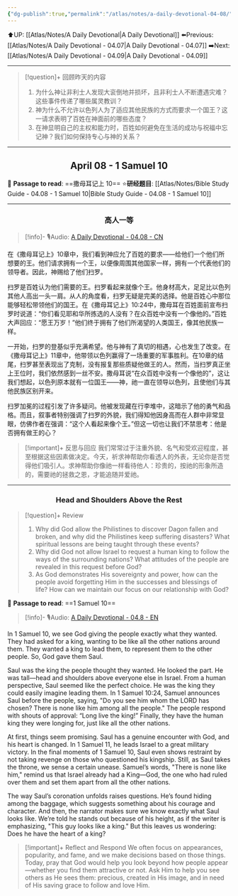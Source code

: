 ```yaml
---
{"dg-publish":true,"permalink":"/atlas/notes/a-daily-devotional-04-08/"}
---
```


 ⬆️UP: [[Atlas/Notes/A Daily Devotional\|A Daily Devotional]]
⬅️Previous: [[Atlas/Notes/A Daily Devotional - 04.07\|A Daily Devotional - 04.07]]
➡️Next: [[Atlas/Notes/A Daily Devotional - 04.09\|A Daily Devotional - 04.09]]

---

> [!question]+ 回顾昨天的内容
> 1. 为什么神让非利士人发现大衮倒地并损坏，且非利士人不断遭遇灾难？这些事件传递了哪些属灵教训？
> 2. 神为什么不允许以色列人为了适应其他民族的方式而要求一个国王？这一请求表明了百姓在神面前的哪些态度？
> 3. ⁠在神显明自己的主权和能力时，百姓如何避免在生活的成功与祝福中忘记神？我们如何保持专心与神的关系？



---
## <center>April 08 -  1 Samuel 10</center>

📖 **Passage to read**: ==撒母耳记上 10==
⭐**研经题目**: [[Atlas/Notes/Bible Study Guide - 04.08 - 1 Samuel 10\|Bible Study Guide - 04.08 - 1 Samuel 10]]

---
### <center>高人一等</center>

> [!info]- 🎙️Audio: [A Daily Devotional - 04.08 - CN]()

在《撒母耳记上》10章中，我们看到神应允了百姓的要求——给他们一个他们所想要的王。他们请求拥有一个王，以便像周围其他国家一样，拥有一个代表他们的领导者。因此，神赐给了他们扫罗。

扫罗是百姓认为他们需要的王。扫罗看起来就像个王。他身材高大，足足比以色列其他人高出一头一肩。从人的角度看，扫罗无疑是完美的选择。他是百姓心中那位能够轻松带领他们的国王。在《撒母耳记上》10:24中，撒母耳在百姓面前宣布扫罗时说道：“你们看见耶和华所拣选的人没有？在众百姓中没有一个像他的。”百姓大声回应：“愿王万岁！”他们终于拥有了他们所渴望的人类国王，像其他民族一样。

一开始，扫罗的登基似乎充满希望。他与神有了真切的相遇，心也发生了改变。在《撒母耳记上》11章中，他带领以色列赢得了一场重要的军事胜利。在10章的结尾，扫罗甚至表现出了克制，没有报复那些质疑他做王的人。然而，当扫罗真正坐上王位时，我们依然感到一丝不安。撒母耳说“在众百姓中没有一个像他的”，这让我们想起，以色列原本就有一位国王——神，祂一直在领导以色列，且使他们与其他民族区别开来。

扫罗加冕的过程引发了许多疑问。他被发现藏在行李堆中，这暗示了他的勇气和品格。而且，叙事者特别强调了扫罗的外貌，我们得知他因身高而在人群中非常显眼，仿佛作者在强调：“这个人看起来像个王。”但这一切也让我们不禁思考：他是否拥有做王的心？

> [!important]+ 反思与回应
我们常常过于注重外貌、名气和受欢迎程度，甚至根据这些因素做决定。今天，祈求神帮助你看透人的外表，无论你是否觉得他们吸引人。求神帮助你像祂一样看待他人：珍贵的，按祂的形象所造的，需要祂的拯救之恩，才能追随并爱祂。



---
### <center>Head and Shoulders Above the Rest</center>

> [!question]+ Review
> 1. Why did God allow the Philistines to discover Dagon fallen and broken, and why did the Philistines keep suffering disasters? What spiritual lessons are being taught through these events?
> 2. Why did God not allow Israel to request a human king to follow the ways of the surrounding nations? What attitudes of the people are revealed in this request before God?
> 3. As God demonstrates His sovereignty and power, how can the people avoid forgetting Him in the successes and blessings of life? How can we maintain our focus on our relationship with God?

📖 **Passage to read**: ==1 Samuel 10==

> [!info]- 🎙️Audio: [A Daily Devotional - 04.8 - EN]()  

In 1 Samuel 10, we see God giving the people exactly what they wanted. They had asked for a king, wanting to be like all the other nations around them. They wanted a king to lead them, to represent them to the other people. So, God gave them Saul.

Saul was the king the people thought they wanted. He looked the part. He was tall—head and shoulders above everyone else in Israel. From a human perspective, Saul seemed like the perfect choice. He was the king they could easily imagine leading them. In 1 Samuel 10:24, Samuel announces Saul before the people, saying, "Do you see him whom the LORD has chosen? There is none like him among all the people." The people respond with shouts of approval: “Long live the king!” Finally, they have the human king they were longing for, just like all the other nations.

At first, things seem promising. Saul has a genuine encounter with God, and his heart is changed. In 1 Samuel 11, he leads Israel to a great military victory. In the final moments of 1 Samuel 10, Saul even shows restraint by not taking revenge on those who questioned his kingship. Still, as Saul takes the throne, we sense a certain unease. Samuel’s words, "There is none like him," remind us that Israel already had a King—God, the one who had ruled over them and set them apart from all the other nations. 

The way Saul’s coronation unfolds raises questions. He’s found hiding among the baggage, which suggests something about his courage and character. And then, the narrator makes sure we know exactly what Saul looks like. We’re told he stands out because of his height, as if the writer is emphasizing, "This guy looks like a king." But this leaves us wondering: Does he have the heart of a king?

> [!important]+ Reflect and Respond
We often focus on appearances, popularity, and fame, and we make decisions based on those things. Today, pray that God would help you look beyond how people appear—whether you find them attractive or not. Ask Him to help you see others as He sees them: precious, created in His image, and in need of His saving grace to follow and love Him.































